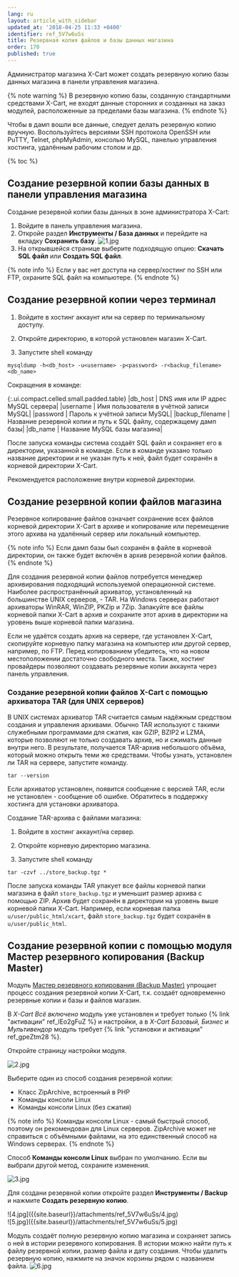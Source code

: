 ```yaml
---
lang: ru
layout: article_with_sidebar
updated_at: '2018-04-25 11:33 +0400'
identifier: ref_5V7w6uSs
title: Резервная копия файлов и базы данных магазина
order: 170
published: true
---
```

Администратор магазина X-Cart может создать резервную копию базы данных магазина в панели управления магазина. 

{% note warning %}
В резервную копию базы, созданную стандартными средствами X-Cart, не входят данные сторонних и созданных на заказ модулей, расположенные за пределами базы магазина.
{% endnote %}

Чтобы в дамп вошли все данные, следует делать резервную копию вручную. Воспользуйтесь версиями SSH протокола OpenSSH или PuTTY, Telnet, phpMyAdmin, консолью MySQL, панелью управления хостинга, удалённым рабочим столом и др. 

{% toc %}

## Создание резервной копии базы данных в панели управления магазина

Создание резервной копии базы данных в зоне администратора X-Cart:

 1. Войдите в панель управления магазина.
 2. Откройе раздел **Инструменты / База данных** и перейдите на вкладку **Сохранить базу**.
 ![1.jpg]({{site.baseurl}}/attachments/ref_5V7w6uSs/1.jpg)
 3. На открывшейся странице выберите подходящую опцию: **Скачать SQL файл** или **Создать SQL файл**. 

{% note info %}
Если у вас нет доступа на сервер/хостинг по SSH или FTP, охраните SQL файл на компьютере.
{% endnote %}

## Создание резервной копии через терминал

1. Войдите в хостинг аккаунт или на сервер по терминальному доступу.

2. Откройте директорию, в которой установлен магазин X-Cart.

3. Запустите shell команду


```
mysqldump -h<db_host> -u<username> -p<password> -r<backup_filename> <db_name>
```

Сокращения в команде:

{:.ui.compact.celled.small.padded.table}
|db_host | DNS имя или IP адрес MySQL сервера|
|username | Имя пользователя в учётной записи MySQL|
|password | Пароль к учётной записи MySQL|
|backup_filename | Название резервной копии и путь к SQL файлу, содержащему дамп базы|
|db_name | Название MySQL базы магазина|


После запуска команды система создаёт SQL файл и сохраняет его в директории, указанной в команде. Если в команде указано только название директории и не указан путь к ней, файл будет сохранён в корневой директории X-Cart.

Рекомендуется расположение внутри корневой директории.

## Создание резервной копии файлов магазина

Резервное копирование файлов означает сохранение всех файлов корневой директории X-Cart в архиве и копирование или перемещение этого архива на удалённый сервер или локальный компьютер.

{% note info %}
Если дамп базы был сохранён в файле в корневой директории, он также будет включён в архив резервной копии файлов.
{% endnote %}

Для создания резервной копии файлов потребуется менеджер архивирования подходящий используемой операционной системе. Наиболее распространённый архиватор, установленный на большинстве UNIX серверов, - TAR. На Windows серверах работают архиваторы WinRAR, WinZIP, PKZip и 7Zip. Запакуйте все файлы корневой папки X-Cart в архив и сохраните этот архив в директории на уровень выше корневой папки магазина.

Если не удаётся создать архив на сервере, где установлен X-Cart, скопируйте корневую папку магазина на компьютер или другой сервер, например, по FTP. Перед копированием убедитесь, что на новом местоположении достаточно свободного места.
Также, хостинг провайдеры позволяют создавать резервные копии аккаунта через панель управления.

### Создание резервной копии файлов X-Cart с помощью архиватора TAR (для UNIX серверов)

В UNIX системах архиватор TAR считается самым надёжным средством создания и управления архивами. Обычно TAR используют с такими служебными программами для сжатия, как GZIP, BZIP2 и LZMA, которые позволяют не только создавать архив, но и сжимать данные внутри него. В результате, получается TAR-архив небольшого объёма, который можно открыть теми же средствами. Чтобы узнать, установлен ли TAR на сервере, запустите команду.

```
tar --version
```

Если архиватор установлен, появится сообщение с версией TAR, если не установлен - сообщение об ошибке. Обратитесь в поддержку хостинга для установки архиватора.

Создание TAR-архива с файлами магазина:

1. Войдите в хостинг аккаунт/на сервер.

2. Откройте корневую директорию магазина.

3. Запустите shell команду

```
tar -czvf ../store_backup.tgz *
```

После запуска команды TAR упакует все файлы корневой папки магазина в файл `store_backup.tgz` и уменьшит размер архива с помощью ZIP.  Архив будет сохранён в директории на уровень выше корневой папки X-Cart. Например, если корневая папка `u/user/public_html/xcart`, файл `store_backup.tgz` будет сохранён в `u/user/public_html`.

## Создание резервной копии с помощью модуля Мастер резервного копирования (Backup Master)

Модуль [Мастер резервного копирования (Backup Master)](https://market.x-cart.com/addons/backup-master.html "Files and Database Backup") упрощает процесс создания резервной копии X-Cart, т.к. создаёт одновременно резервные копии и базы и файлов магазин. 

В _X-Cart Всё включено_ модуль уже установлен и требует только {% link "активации" ref_IEo2gFuZ %} и настройки, а в _X-Cart Базовый, Бизнес_ и _Мультивендор_ модуль требует {% link "установки и активации" ref_gpeZtm28 %}. 

Откройте страницу настройки модуля.

![2.jpg]({{site.baseurl}}/attachments/ref_5V7w6uSs/2.jpg)

Выберите один из способ создания резервной копии:
* Класс ZipArchive, встроенный в PHP
* Команды консоли Linux
* Команды консоли Linux (без сжатия)

{% note info %}
Команды консоли Linux - самый быстрый способ, поэтому он рекомендован для Linux серверов. ZipArchive может не справиться с объёмными файлами, на это единственный способ на Windows серверах.
{% endnote %}

Способ **Команды консоли Linux** выбран по умолчанию. Если вы выбрали другой метод, сохраните изменения. 

![3.jpg]({{site.baseurl}}/attachments/ref_5V7w6uSs/3.jpg)

Для создани резервной копии откройте раздел **Инструменты / Backup** и нажмите **Создать резервную копию**.

<div class="ui stackable three column grid">
  <div class="column" markdown="span">![4.jpg]({{site.baseurl}}/attachments/ref_5V7w6uSs/4.jpg)
</div>
  <div class="column" markdown="span">![5.jpg]({{site.baseurl}}/attachments/ref_5V7w6uSs/5.jpg)
</div>
</div>

Модуль создаёт полную резервную копию магазина и сохраняет запись о ней в истории резервного копирования. В истории можно найти путь к файлу резервной копии, размер файла и дату создания. Чтобы удалить резервную копию, нажмите на значок корзины рядом с названием файла.
![6.jpg]({{site.baseurl}}/attachments/ref_5V7w6uSs/6.jpg)
